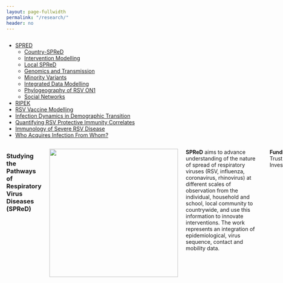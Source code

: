 ```yaml
---
layout: page-fullwidth
permalink: "/research/"
header: no
---
```


<!-- 1 -->

<section role="main" class="scroll-container">
<div class="row">
<div class="large-4 medium-4 columns"> <!--side nav -->
<div class="hide-for-small">
<div class="sidebar">

<p></p>
<nav class="side-nav">
<ul class="side-nav nobull">

<li class="active"><a href="#">SPRED<span class="sub-arrow"></span></a>
<ul class="nobull active">
<li><a href="{{ site.url }}/spred-kenya">Country-SPReD</a></li>
<li><a href="{{ site.url }}/intervention-modelling">Intervention Modelling</a></li>
<li><a href="{{ site.url }}/local-spred">Local SPReD</a></li>
<li><a href="{{ site.url }}/genomics-and-transmission-study">Genomics and Transmission</a></li>
<li><a href="{{ site.url }}/minority-variants-study">Minority Variants</a></li>
<li><a href="{{ site.url }}/integrated-data-modelling">Integrated Data Modelling</a></li>
<li><a href="{{ site.url }}/rsv-on1-phylogeography">Phylogeography of RSV ON1</a></li>

<li><a href="{{ site.url }}/social-networks-study">Social Networks</a></li>
</ul>
</li>
<li>
<a href="{{ site.url }}/ripek">RIPEK</a>
</li>
<li>
<a href="{{site.url}}/rsv-vaccine-modelling">RSV Vaccine Modelling</a>
</li>
<li>
<a href="{{site.url}}/infection-dynamics-in-demographic-transition">Infection Dynamics in Demographic Transition</a>
</li>
<li>
<a href="{{site.url}}/quantifying-rsv-protective-immunity-correlates">Quantifying RSV Protective Immunity Correlates</a>
</li>
<li>
<a href="{{site.url}}/immunology-of-severe-rsv-disease">Immunology of Severe RSV Disease</a>
</li>
<li>
<a href="{{site.url}}/who-acquires-infection-from-whom2">Who Acquires Infection From Whom?</a>
</li>
</ul>
</nav>
</div>
</div>
</div>

<div class="large-8 medium-8 columns"> <!--container -->
<div class="large-12 columns">
<h3 class="light centered-text" itemprop="headline">Studying the Pathways of Respiratory Virus Diseases (SPReD)</h3>
<p>
<img align="justify" src="{{ site.url }}/images/spred.png" alt="" height="340" width="340">
</p>
<p class="text-justify">
<strong>SPReD</strong> aims to advance understanding of the nature of spread of respiratory viruses (RSV, influenza, coronavirus, rhinovirus) at 
different scales of observation from the individual, household and school, local community to countrywide, 
          and use this information to innovate interventions.  The work represents an integration of epidemiological, 
          virus sequence, contact and mobility data.
          </p>
          <p><Strong>Funding:</Strong>Wellcome Trust Senior Investigator Award</p>

          <p><Strong>Collaborators:</Strong> Graham Medley, Pat Cane, Matt Cotten, Paul Kellam, Matt Keeling, Thomas House, Ciro Catuto, Jennifer Verani</p>

          <hr>
          <h4>Sub-Studies</h4>

          <div class="row">
          <div class="surround">
          <div class="small-3  columns">						
          <a href="#"><img src="{{ site.url }}/images/spred-kenya2.jpg" alt="" height="300" width="160"></a>
          </div>
          <div class="small-9 columns">			
          <strong>Mapping transmission pathways of respiratory viruses in Kenya (SPReD-Kenya)</strong>
          <hr>
          This is a collaborative project utilizing respiratory specimens and associated de-identified 
          clinical data collected over a three-year period (2014-2016) from an existing influenza surveillance 
          platform ... <a href="{{ site.url }}/spred-kenya"><span class="label">more</span></a> 			
          </div>
          </div>
          </div>

          <div class="row">
          <div class="surround">
          <div class="small-3 columns">
          <center>
          <center>
          <a href="#"><img src="{{ site.url }}/images/intervention-modelling.png" alt="" ></a>
          </center>
          </center>
          </div>
          <div class="small-9 columns">
          <p>
          <strong>Modelling transmission and control interventions (Intervention Modelling)</strong>
          <hr>
          Work is planned to develop transmission dynamic models of respiratory viruses within the Kenya setting that 
          integrate a spatial ...
          <a href="{{ site.url }}/intervention-modelling"><span class="label">more</span></a> 
          </p>
          </div>
          </div>
          </div>

          <div class="row">
          <div class="surround">
          <div class="small-3 columns">
          <center>
          <center>
          <a href="#"><img src="{{ site.url }}/images/local-spred.png" alt=""  ></a>
          </center>
          </center>
          </div>
          <div class="small-9 columns">
          <p>
          <strong>Transmission Pathways of Viral Respiratory Infections in Kilifi County (Local-SPReD)</strong>
          <hr>
          Acute respiratory infections (ARI) are a leading cause of morbidity and mortality among people of all ages, 
          with majority of the burden occurring in low-resource countries ...
          <a href="{{ site.url }}/local-spred"><span class="label">more</span></a> 
          </p>
          </div>
          </div>
          </div>

          <div class="row">
          <div class="surround">
          <div class="small-3 columns">
          <center>
          <center>
          <a href="#"><img src="{{ site.url }}/images/Agoti-2015.png" alt="" height="300" width="160" ></a>
          </center>
          </center>
          </div>
          <div class="small-9 columns">
          <p>
          <strong>Genome Analysis to Track Transmission and Evolution of Respiratory Virus Epidemics</strong>
          <hr>
          A wide range of respiratory viruses co-circulates in human populations and cause overlapping respiratory symptoms. 
          ...
          <a href="{{ site.url }}/genomics-and-transmission-study"><span class="label">more</span></a> 
          </p>
          </div>
          </div>
          </div>

          <div class="row">
          <div class="surround">
          <div class="small-3 columns">
          <center>
          <center>
          <a href="#"><img src="{{ site.url }}/images/minority-variants.png" alt="" height="300" width="160" ></a>
          </center>
          </center>
          </div>
          <div class="small-9 columns">
          <p>
          <strong>Exploring the role of minority variants in RSV transmission and evolution</strong>
          <hr>
          Whole genome consensus sequence data provides information that represents the dominant virus subtype. It does not 
          provide sufficient information for resolving transmission ...
          <a href="{{ site.url }}/minority-variants-study"><span class="label">more</span></a> 
          </p>
          </div>
          </div>
          </div>

          <div class="row">
          <div class="surround">
          <div class="small-3 columns">
          <center>
          <center>
          <a href="#"><img src="{{ site.url }}/images/WAIFW.png" alt="" height="300" width="160" ></a>
          </center>
          </center>
          </div>
          <div class="small-9 columns">
          <p>
          <strong>Integrating sequence and epidemiological data to define RSV transmission patterns</strong>
          <hr>
          In order to control diseases, we first need to increase our understanding of transmission. This can be aided 
          by analyzing as much data as possible within a single framework ...
          <a href="{{ site.url }}/integrated-data-modelling"><span class="label">more</span></a> 
          </p>
          </div>
          </div>
          </div>

          <div class="row">
          <div class="surround">
          <div class="small-3 columns">
          <center>
          <center>
          <a href="#"><img src="{{ site.url }}/images/on1-phylogeography.png" alt="" height="250" width="160" ></a>
          </center>
          </center>
          </div>
          <div class="small-9 columns">
          <p>
          <strong>Characterizing the genomic diversity, evolution and phylogeography of respiratory syncytial virus genotype ON1 in Kenya</strong>
          <hr>
          A new variant of RSV was first identified in 2010 in Ontario Canada, named ON1, and subsequently spread globally, including Kenya. 
          ...
          <a href="{{ site.url }}/rsv-on1-phylogeography"><span class="label">more</span></a> 
          </p>
          </div>
          </div>
          </div>

          <div class="row">
          <div class="surround">
          <div class="small-3 large-3 columns">
          <center>
          <center>
          <a href="#"><img src="{{ site.url }}/images/community-contacts-study.png" alt="" height="300" width="160" ></a>
          </center>
          </center>
          </div>
          <div class="small-9 large-9 columns">
          <p>
          <strong>Understanding social contact networks and the spread of respiratory infections</strong>
          <hr>
          Common respiratory infections such as flu spread when we come into contact with germs emitted by sick individuals 
          through coughing or sneezing ...
          <a href="{{ site.url }}/social-networks-study"><span class="label">more</span></a> 
          </p>
          </div>
          </div>
          </div>

          </div>
          </div>

          </div>


